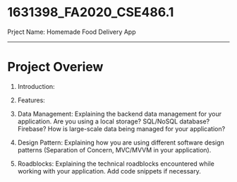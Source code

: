 # 1631398_FA2020_CSE486.1

Prject Name: Homemade Food Delivery App

------

# Project Overiew

1) Introduction: 


2) Features:
 

3) Data Management:
Explaining the backend data management for your application. Are you using a local storage? SQL/NoSQL database? Firebase? How is large-scale data being managed for your application?

4) Design Pattern:
Explaining how you are using different software design patterns (Separation of Concern, MVC/MVVM in your application).

5) Roadblocks:
Explaining the technical roadblocks encountered while working with your application. Add code snippets if necessary. 
              
                              
  
              
